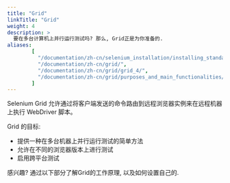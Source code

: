 ```yaml
---
title: "Grid"
linkTitle: "Grid"
weight: 4
description: >
  要在多台计算机上并行运行测试吗? 那么, Grid正是为你准备的.
aliases: 
        [
          "/documentation/zh-cn/selenium_installation/installing_standalone_server/",
          "/documentation/zh-cn/grid/",
          "/documentation/zh-cn/grid/grid_4/",
          "/documentation/zh-cn/grid/purposes_and_main_functionalities/"
        ]
---
```


Selenium Grid 允许通过将客户端发送的命令路由到远程浏览器实例来在远程机器上执行 WebDriver 脚本。 

Grid 的目标:

* 提供一种在多台机器上并行运行测试的简单方法
* 允许在不同的浏览器版本上进行测试
* 启用跨平台测试

感兴趣? 通过以下部分了解Grid的工作原理, 以及如何设置自己的.